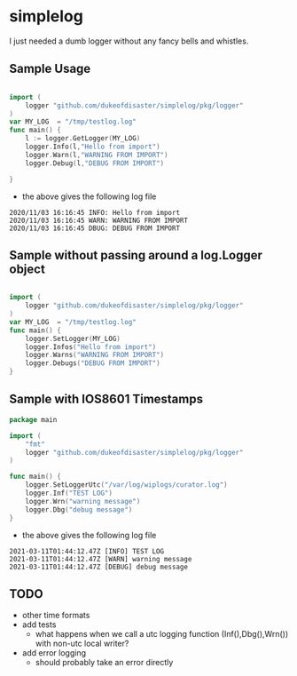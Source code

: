 # simplelog
I just needed a dumb logger without any fancy bells and whistles. 

## Sample Usage

```go

import (
	logger "github.com/dukeofdisaster/simplelog/pkg/logger"
)
var MY_LOG  = "/tmp/testlog.log"
func main() {
	l := logger.GetLogger(MY_LOG)
	logger.Info(l,"Hello from import")
	logger.Warn(l,"WARNING FROM IMPORT")
	logger.Debug(l,"DEBUG FROM IMPORT")

}
```

- the above gives the following log file

```
2020/11/03 16:16:45 INFO: Hello from import
2020/11/03 16:16:45 WARN: WARNING FROM IMPORT
2020/11/03 16:16:45 DBUG: DEBUG FROM IMPORT
```

## Sample without passing around a log.Logger object
```go

import (
	logger "github.com/dukeofdisaster/simplelog/pkg/logger"
)
var MY_LOG  = "/tmp/testlog.log"
func main() {
	logger.SetLogger(MY_LOG)
	logger.Infos("Hello from import")
	logger.Warns("WARNING FROM IMPORT")
	logger.Debugs("DEBUG FROM IMPORT")
}

```

## Sample with IOS8601 Timestamps
```go
package main

import (
	"fmt"
	logger "github.com/dukeofdisaster/simplelog/pkg/logger"
)

func main() {
	logger.SetLoggerUtc("/var/log/wiplogs/curator.log")
	logger.Inf("TEST LOG")
	logger.Wrn("warning message")
	logger.Dbg("debug message")
}
```
- the above gives the following log file
```
2021-03-11T01:44:12.47Z [INFO] TEST LOG
2021-03-11T01:44:12.47Z [WARN] warning message
2021-03-11T01:44:12.47Z [DEBUG] debug message
```
## TODO
- other time formats
- add tests
    - what happens when we call a utc logging function (Inf(),Dbg(),Wrn()) with non-utc local writer?
- add error logging
    - should probably take an error directly

